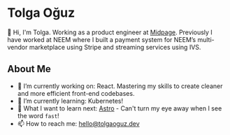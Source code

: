 # Tolga Oğuz
👋 Hi, I'm Tolga. Working as a product engineer at [Midpage](https://midpage.ai). Previously I have worked at NEEM where I built a payment system for NEEM’s multi-vendor marketplace using Stripe and streaming services using IVS.

## About Me
- 🔭 I’m currently working on: React. Mastering my skills to create cleaner and more efficient front-end codebases.
- 🌱 I’m currently learning: Kubernetes!
- 🤔 What I want to learn next: [Astro](https://astro.build/) - Can't turn my eye away when I see the word `fast`!
- 📫 How to reach me: hello@tolgaoguz.dev
